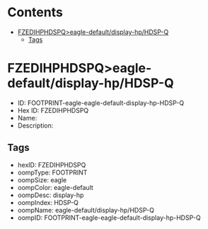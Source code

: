 



Contents
========

* [FZEDIHPHDSPQ>eagle-default/display-hp/HDSP-Q](#fzedihphdspqeagle-defaultdisplay-hphdsp-q)
	* [Tags](#tags)

# FZEDIHPHDSPQ>eagle-default/display-hp/HDSP-Q

- ID: FOOTPRINT-eagle-eagle-default-display-hp-HDSP-Q
- Hex ID: FZEDIHPHDSPQ
- Name: 
- Description: 

## Tags

- hexID: FZEDIHPHDSPQ
- oompType: FOOTPRINT
- oompSize: eagle
- oompColor: eagle-default
- oompDesc: display-hp
- oompIndex: HDSP-Q
- oompName: eagle-default/display-hp/HDSP-Q
- oompID: FOOTPRINT-eagle-eagle-default-display-hp-HDSP-Q
